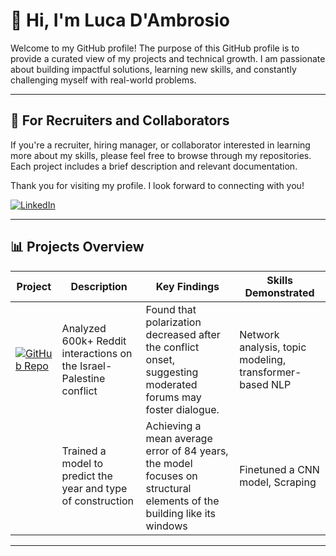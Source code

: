 # 👋 Hi, I'm Luca D'Ambrosio

Welcome to my GitHub profile!  The purpose of this GitHub profile is to provide a curated view of my projects and technical growth. 
I am passionate about building impactful solutions, learning new skills, and constantly challenging myself with real-world problems.

---

## 👀 For Recruiters and Collaborators

If you're a recruiter, hiring manager, or collaborator interested in learning more about my skills, please feel free to browse through my repositories. Each project includes a brief description and relevant documentation.

Thank you for visiting my profile. I look forward to connecting with you!

[![LinkedIn](https://img.shields.io/badge/LinkedIn-Profile-blue)](https://www.linkedin.com/in/luca-dambrosio-worklife)

---

## 📊 Projects Overview

| Project | Description | Key Findings | Skills Demonstrated |
|---------|-------------|--------------|----------------------|
| [![GitHub Repo](https://img.shields.io/badge/GitHub-Repo-black?logo=github)](https://github.com/luca-dambrosio/network_analysis_israel_palestine) | Analyzed 600k+ Reddit interactions on the Israel-Palestine conflict | Found that polarization decreased after the conflict onset, suggesting moderated forums may foster dialogue. | Network analysis, topic modeling, transformer-based NLP |
| | Trained a model to predict the year and type of construction| Achieving a mean average error of 84 years, the model focuses on structural elements of the building like its windows | Finetuned a CNN model, Scraping |

---
